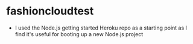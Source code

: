 # fashioncloudtest

- I used the Node.js getting started Heroku repo as a starting point as I find it's useful for booting up a new Node.js project
